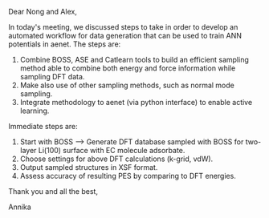 Dear Nong and Alex,

In today's meeting, we discussed steps to take in order to develop an automated workflow for data generation that can be used to train ANN potentials in aenet. The steps are:  

1. Combine BOSS, ASE and Catlearn tools to build an efficient sampling method able to combine both energy and force information while sampling DFT data.
2. Make also use of other sampling methods, such as normal mode sampling.
3. Integrate methodology to aenet (via python interface) to enable active learning.

Immediate steps are:  

1. Start with BOSS --> Generate DFT database sampled with BOSS for two-layer Li(100) surface with EC molecule adsorbate.
2. Choose settings for above DFT calculations (k-grid, vdW).
3. Output sampled structures in XSF format.
4. Assess accuracy of resulting PES by comparing to DFT energies.

Thank you and all the best,

Annika
